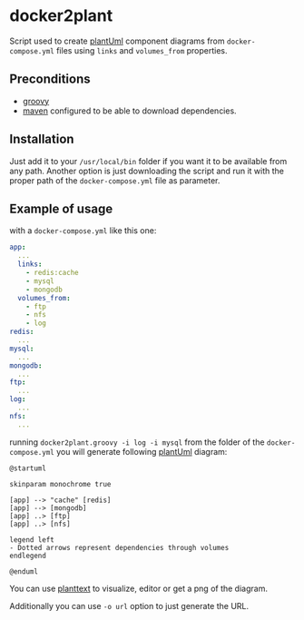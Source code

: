 # docker2plant

Script used to create [plantUml] component diagrams from `docker-compose.yml` files using `links` and `volumes_from` properties.

## Preconditions
- [groovy](http://www.groovy-lang.org/)
- [maven](https://maven.apache.org/) configured to be able to download dependencies. 

## Installation

Just add it to your `/usr/local/bin` folder if you want it to be available from any path. 
Another option is just downloading the script and run it with the proper path of the `docker-compose.yml` file as parameter.

## Example of usage

with a `docker-compose.yml` like this one:

```yaml
app:
  ...
  links:
    - redis:cache
    - mysql
    - mongodb
  volumes_from:
    - ftp
    - nfs
    - log
redis:
  ...
mysql:
  ...
mongodb:
  ...
ftp:
  ...
log:
  ...
nfs:
  ...
```

running `docker2plant.groovy -i log -i mysql` from the folder of the `docker-compose.yml` you will generate following [plantUml] diagram:

```
@startuml

skinparam monochrome true

[app] --> "cache" [redis]
[app] --> [mongodb]
[app] ..> [ftp]
[app] ..> [nfs]

legend left
- Dotted arrows represent dependencies through volumes
endlegend

@enduml
```

You can use [planttext](http://www.planttext.com/) to visualize, editor or get a png of the diagram.

Additionally you can use `-o url` option to just generate the URL.


[plantUml]:http://plantuml.com
